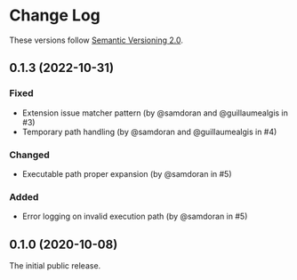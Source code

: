 # Change Log

These versions follow [Semantic Versioning 2.0](https://semver.org).

## 0.1.3 (2022-10-31)

### Fixed

+ Extension issue matcher pattern (by @samdoran and @guillaumealgis in #3)
+ Temporary path handling (by @samdoran and @guillaumealgis in #4)

### Changed

+ Executable path proper expansion (by @samdoran in #5)

### Added

+ Error logging on invalid execution path (by @samdoran in #5)

## 0.1.0 (2020-10-08)

The initial public release.
